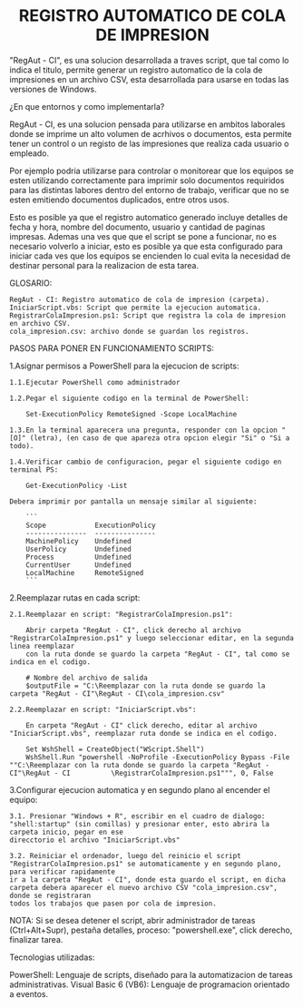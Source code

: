 <h1 style="text-align: center;">REGISTRO AUTOMATICO DE COLA DE IMPRESION</h1>

"RegAut - CI", es una solucion desarrollada a traves script, que tal como lo indica el titulo, permite generar un registro automatico de la cola de impresiones en un archivo 
CSV, esta desarrollada para usarse en todas las versiones de Windows.

¿En que entornos y como implementarla?

RegAut - CI, es una solucion pensada para utilizarse en ambitos laborales donde se imprime un alto volumen de acrhivos o documentos, esta permite tener un control o un registo
de las impresiones que realiza cada usuario o empleado.

Por ejemplo podria utilizarse para controlar o monitorear que los equipos se esten utilizando correctamente para imprimir solo documentos requiridos para las distintas labores dentro del entorno de trabajo, verificar que no se esten emitiendo documentos duplicados, entre otros usos.

Esto es posible ya que el registro automatico generado incluye detalles de fecha y hora, nombre del documento, usuario y cantidad de paginas impresas.
Ademas una ves que que el script se pone a funcionar, no es necesario volverlo a iniciar, esto es posible ya que esta configurado para iniciar cada ves que los equipos se encienden
lo cual evita la necesidad de destinar personal para la realizacion de esta tarea.

GLOSARIO: 
	
	RegAut - CI: Registro automatico de cola de impresion (carpeta).
	IniciarScript.vbs: Script que permite la ejecucion automatica.
	RegistrarColaImpresion.ps1: Script que registra la cola de impresion en archivo CSV.
	cola_impresion.csv: archivo donde se guardan los registros.

PASOS PARA PONER EN FUNCIONAMIENTO SCRIPTS:

1.Asignar permisos a PowerShell para la ejecucion de scripts:

	1.1.Ejecutar PowerShell como administrador
	
	1.2.Pegar el siguiente codigo en la terminal de PowerShell: 
		
		Set-ExecutionPolicy RemoteSigned -Scope LocalMachine

	1.3.En la terminal aparecera una pregunta, responder con la opcion "[O]" (letra), (en caso de que apareza otra opcion elegir "Si" o "Si a todo).
	
	1.4.Verificar cambio de configuracion, pegar el siguiente codigo en terminal PS:

		Get-ExecutionPolicy -List
	
	Debera imprimir por pantalla un mensaje similar al siguiente:
 
		```
		Scope            ExecutionPolicy
		---------------  ---------------
		MachinePolicy    Undefined
		UserPolicy       Undefined
		Process          Undefined
		CurrentUser      Undefined
		LocalMachine     RemoteSigned
		```



2.Reemplazar rutas en cada script:

	2.1.Reemplazar en script: "RegistrarColaImpresion.ps1":
		
		Abrir carpeta "RegAut - CI", click derecho al archivo "RegistrarColaImpresion.ps1" y luego seleccionar editar, en la segunda linea reemplazar
		con la ruta donde se guardo la carpeta "RegAut - CI", tal como se indica en el codigo.
	
		# Nombre del archivo de salida
		$outputFile = "C:\Reemplazar con la ruta donde se guardo la carpeta "RegAut - CI"\RegAut - CI\cola_impresion.csv"

	2.2.Reemplazar en script: "IniciarScript.vbs":

		En carpeta "RegAut - CI" click derecho, editar al archivo "IniciarScript.vbs", reemplazar ruta donde se indica en el codigo.

		Set WshShell = CreateObject("WScript.Shell")
		WshShell.Run "powershell -NoProfile -ExecutionPolicy Bypass -File ""C:\Reemplazar con la ruta donde se guardo la carpeta "RegAut - CI"\RegAut - CI			\RegistrarColaImpresion.ps1""", 0, False

3.Configurar ejecucion automatica y en segundo plano al encender el equipo:

	3.1. Presionar "Windows + R", escribir en el cuadro de dialogo: "shell:startup" (sin comillas) y presionar enter, esto abrira la carpeta inicio, pegar en ese
	direcctorio el archivo "IniciarScript.vbs"

	3.2. Reiniciar el ordenador, luego del reinicio el script "RegistrarColaImpresion.ps1" se automaticamente y en segundo plano, para verificar rapidamente
	ir a la carpeta "RegAut - CI", donde esta guardo el script, en dicha carpeta debera aparecer el nuevo archivo CSV "cola_impresion.csv", donde se registraran 
	todos los trabajos que pasen por cola de impresion.

NOTA: Si se desea detener el script, abrir administrador de tareas (Ctrl+Alt+Supr), pestaña detalles, proceso: "powershell.exe", click derecho, finalizar tarea.

Tecnologias utilizadas:

PowerShell: Lenguaje de scripts, diseñado para la automatizacion de tareas administrativas.
Visual Basic 6 (VB6): Lenguaje de programacion orientado a eventos.


